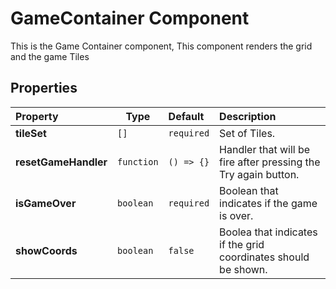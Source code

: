 # GameContainer Component

This is the Game Container component, This component renders the grid and the game Tiles

## Properties

| Property             | Type       | Default    | Description                                                    |
| :------------------- | ---------- | :--------- | :------------------------------------------------------------- |
| **tileSet**          | `[]`       | `required` | Set of Tiles.                                                  |
| **resetGameHandler** | `function` | `() => {}` | Handler that will be fire after pressing the Try again button. |
| **isGameOver**       | `boolean`  | `required` | Boolean that indicates if the game is over.                    |
| **showCoords**       | `boolean`  | `false`    | Boolea that indicates if the grid coordinates should be shown. |

